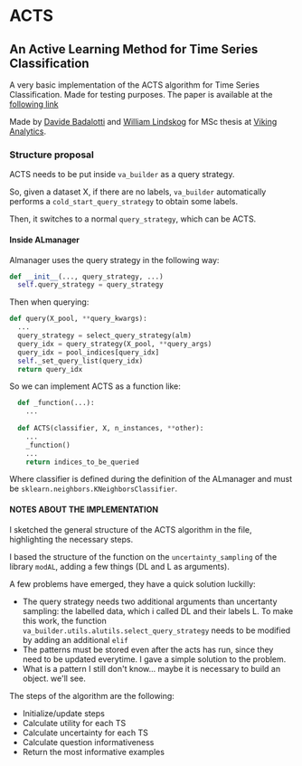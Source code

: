 # ACTS 
## An Active Learning Method for Time Series Classification

A very basic implementation of the ACTS algorithm for Time Series Classification. Made for testing purposes.
The paper is available at the [following link](https://ieeexplore.ieee.org/document/7929964)

Made by [Davide Badalotti](https://github.com/Willinki) and [William Lindskog](https://github.com/WilliamLindskog) 
for MSc thesis at [Viking Analytics](https://vikinganalytics.se/).

### Structure proposal
ACTS needs to be put inside ```va_builder``` as a query strategy. 

So, given a dataset X, if there are no labels, ```va_builder``` automatically performs a ```cold_start_query_strategy``` to obtain some labels.

Then, it switches to a normal ```query_strategy```, which can be ACTS.

#### Inside ALmanager
Almanager uses the query strategy in the following way:

```python
def __init__(..., query_strategy, ...)
  self.query_strategy = query_strategy
```

Then when querying:
```python
def query(X_pool, **query_kwargs):
  ...
  query_strategy = select_query_strategy(alm)
  query_idx = query_strategy(X_pool, **query_args)
  query_idx = pool_indices[query_idx]
  self._set_query_list(query_idx)
  return query_idx
```

So we can implement ACTS as a function like:
```python
  def _function(...):
    ...
  
  def ACTS(classifier, X, n_instances, **other):
    ...
    _function()
    ...
    return indices_to_be_queried
```

Where classifier is defined during the definition of the ALmanager and must be ```sklearn.neighbors.KNeighborsClassifier```.

#### NOTES ABOUT THE IMPLEMENTATION
I sketched the general structure of the ACTS algorithm in the file, highlighting the necessary steps.

I based the structure of the function on the ```uncertainty_sampling``` of the library ```modAL```, adding a few things 
(DL and L as arguments).

A few problems have emerged, they have a quick solution luckilly:

* The query strategy needs two additional arguments than uncertanty sampling: the labelled data, which i called DL and their labels L.
  To make this work, the function ```va_builder.utils.alutils.select_query_strategy``` needs to be modified by adding an additional ```elif```
* The patterns must be stored even after the acts has run, since they need to be updated everytime. I gave a simple solution to the problem.
* What is a pattern I still don't know... maybe it is necessary to build an object. we'll see.

The steps of the algorithm are the following:

* Initialize/update steps
* Calculate utility for each TS
* Calculate uncertainty for each TS 
* Calculate question informativeness
* Return the most informative examples